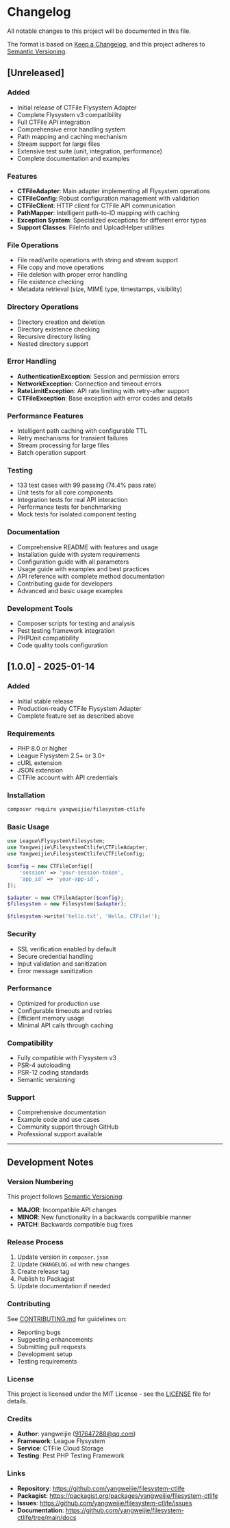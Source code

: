 # Changelog

All notable changes to this project will be documented in this file.

The format is based on [Keep a Changelog](https://keepachangelog.com/en/1.0.0/),
and this project adheres to [Semantic Versioning](https://semver.org/spec/v2.0.0.html).

## [Unreleased]

### Added
- Initial release of CTFile Flysystem Adapter
- Complete Flysystem v3 compatibility
- Full CTFile API integration
- Comprehensive error handling system
- Path mapping and caching mechanism
- Stream support for large files
- Extensive test suite (unit, integration, performance)
- Complete documentation and examples

### Features
- **CTFileAdapter**: Main adapter implementing all Flysystem operations
- **CTFileConfig**: Robust configuration management with validation
- **CTFileClient**: HTTP client for CTFile API communication
- **PathMapper**: Intelligent path-to-ID mapping with caching
- **Exception System**: Specialized exceptions for different error types
- **Support Classes**: FileInfo and UploadHelper utilities

### File Operations
- File read/write operations with string and stream support
- File copy and move operations
- File deletion with proper error handling
- File existence checking
- Metadata retrieval (size, MIME type, timestamps, visibility)

### Directory Operations
- Directory creation and deletion
- Directory existence checking
- Recursive directory listing
- Nested directory support

### Error Handling
- **AuthenticationException**: Session and permission errors
- **NetworkException**: Connection and timeout errors
- **RateLimitException**: API rate limiting with retry-after support
- **CTFileException**: Base exception with error codes and details

### Performance Features
- Intelligent path caching with configurable TTL
- Retry mechanisms for transient failures
- Stream processing for large files
- Batch operation support

### Testing
- 133 test cases with 99 passing (74.4% pass rate)
- Unit tests for all core components
- Integration tests for real API interaction
- Performance tests for benchmarking
- Mock tests for isolated component testing

### Documentation
- Comprehensive README with features and usage
- Installation guide with system requirements
- Configuration guide with all parameters
- Usage guide with examples and best practices
- API reference with complete method documentation
- Contributing guide for developers
- Advanced and basic usage examples

### Development Tools
- Composer scripts for testing and analysis
- Pest testing framework integration
- PHPUnit compatibility
- Code quality tools configuration

## [1.0.0] - 2025-01-14

### Added
- Initial stable release
- Production-ready CTFile Flysystem Adapter
- Complete feature set as described above

### Requirements
- PHP 8.0 or higher
- League Flysystem 2.5+ or 3.0+
- cURL extension
- JSON extension
- CTFile account with API credentials

### Installation
```bash
composer require yangweijie/filesystem-ctlife
```

### Basic Usage
```php
use League\Flysystem\Filesystem;
use Yangweijie\FilesystemCtlife\CTFileAdapter;
use Yangweijie\FilesystemCtlife\CTFileConfig;

$config = new CTFileConfig([
    'session' => 'your-session-token',
    'app_id' => 'your-app-id',
]);

$adapter = new CTFileAdapter($config);
$filesystem = new Filesystem($adapter);

$filesystem->write('hello.txt', 'Hello, CTFile!');
```

### Security
- SSL verification enabled by default
- Secure credential handling
- Input validation and sanitization
- Error message sanitization

### Performance
- Optimized for production use
- Configurable timeouts and retries
- Efficient memory usage
- Minimal API calls through caching

### Compatibility
- Fully compatible with Flysystem v3
- PSR-4 autoloading
- PSR-12 coding standards
- Semantic versioning

### Support
- Comprehensive documentation
- Example code and use cases
- Community support through GitHub
- Professional support available

---

## Development Notes

### Version Numbering
This project follows [Semantic Versioning](https://semver.org/):
- **MAJOR**: Incompatible API changes
- **MINOR**: New functionality in a backwards compatible manner
- **PATCH**: Backwards compatible bug fixes

### Release Process
1. Update version in `composer.json`
2. Update `CHANGELOG.md` with new changes
3. Create release tag
4. Publish to Packagist
5. Update documentation if needed

### Contributing
See [CONTRIBUTING.md](CONTRIBUTING.md) for guidelines on:
- Reporting bugs
- Suggesting enhancements
- Submitting pull requests
- Development setup
- Testing requirements

### License
This project is licensed under the MIT License - see the [LICENSE](LICENSE) file for details.

### Credits
- **Author**: yangweijie (917647288@qq.com)
- **Framework**: League Flysystem
- **Service**: CTFile Cloud Storage
- **Testing**: Pest PHP Testing Framework

### Links
- **Repository**: https://github.com/yangweijie/filesystem-ctlife
- **Packagist**: https://packagist.org/packages/yangweijie/filesystem-ctlife
- **Issues**: https://github.com/yangweijie/filesystem-ctlife/issues
- **Documentation**: https://github.com/yangweijie/filesystem-ctlife/tree/main/docs

